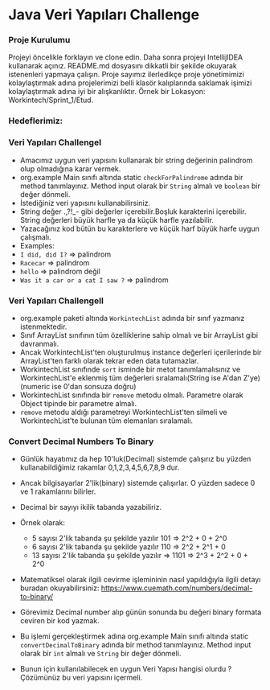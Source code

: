 #  Java Veri Yapıları Challenge

### Proje Kurulumu

Projeyi öncelikle forklayın ve clone edin.
Daha sonra projeyi IntellijIDEA kullanarak açınız. README.md dosyasını dikkatli bir şekilde okuyarak istenenleri yapmaya çalışın.
Proje sayımız ilerledikçe proje yönetimimizi kolaylaştırmak adına projelerimizi belli klasör kalıplarında saklamak işimizi kolaylaştırmak adına iyi bir alışkanlıktır.
Örnek bir Lokasyon: Workintech/Sprint_1/Etud.

### Hedeflerimiz:

### Veri Yapıları ChallengeI
 * Amacımız uygun veri yapısını kullanarak bir string değerinin palindrom olup olmadığına karar vermek.
 * org.example Main sınıfı altında static ```checkForPalindrome``` adında bir method tanımlayınız. Method input olarak bir ```String``` almalı ve ```boolean``` bir değer dönmeli.
 * İstediğiniz veri yapısını kullanabilirsiniz.
 * String değer .,?!_- gibi değerler içerebilir.Boşluk karakterini içerebilir. String değerleri büyük harfle ya da küçük harfle yazılabilir.
 * Yazacağınız kod bütün bu karakterlere ve küçük harf büyük harfe uygun çalışmalı.
 * Examples:
 * ```I did, did I?``` => palindrom 
 * ```Racecar``` => palindrom 
 * ```hello``` => palindrom değil
 * ```Was it a car or a cat I saw ?``` => palindrom

### Veri Yapıları ChallengeII
 * org.example paketi altında ```WorkintechList``` adında bir sınıf yazmanız istenmektedir.
 * Sınıf ArrayList sınıfının tüm özelliklerine sahip olmalı ve bir ArrayList gibi davranmalı.
 * Ancak WorkintechList'ten oluşturulmuş instance değerleri içerilerinde bir ArrayList'ten farklı olarak tekrar eden data tutamazlar.
 * WorkintechList sınıfınde ```sort``` isminde bir metot tanımlamalısınız ve WorkintechList'e eklenmiş tüm değerleri sıralamalı(String ise A'dan Z'ye)(numeric ise 0'dan sonsuza doğru)
 * WorkintechList sınıfında bir ```remove``` metodu olmalı. Parametre olarak Object tipinde bir parametre almalı.
 * ```remove``` metodu aldığı parametreyi WorkintechList'ten silmeli ve WorkintechList'te bulunan tüm elemanları sıralamalı.

### Convert Decimal Numbers To Binary

 * Günlük hayatımız da hep 10'luk(Decimal) sistemde çalışırız bu yüzden kullanabildiğimiz rakamlar 0,1,2,3,4,5,6,7,8,9 dur.
 * Ancak bilgisayarlar 2'lik(binary) sistemde çalışırlar. O yüzden sadece 0 ve 1 rakamlarını bilirler.
 * Decimal bir sayıyı ikilik tabanda yazabiliriz.
 * Örnek olarak:
      * 5 sayısı 2'lik tabanda şu şekilde yazılır 101 => 2^2 + 0 + 2^0
      * 6 sayısı 2'lik tabanda şu şekilde yazılır 110 => 2^2 + 2^1 + 0
      * 13 sayısı 2'lik tabanda şu şekilde yazılır => 1101 => 2^3 + 2^2 + 0 + 2^0
   
 * Matematiksel olarak ilgili cevirme işlemininin nasıl yapıldığıyla ilgili detayı buradan okuyabilirsiniz: https://www.cuemath.com/numbers/decimal-to-binary/
 * Görevimiz Decimal number alıp günün sonunda bu değeri binary formata ceviren bir kod yazmak.
 * Bu işlemi gerçekleştirmek adına org.example Main sınıfı altında static ```convertDecimalToBinary``` adında bir method tanımlayınız. Method input olarak bir ```int``` almalı ve ```String``` bir değer dönmeli.
 * Bunun için kullanılabilecek en uygun Veri Yapısı hangisi olurdu ? Çözümünüz bu veri yapısını içermeli.
